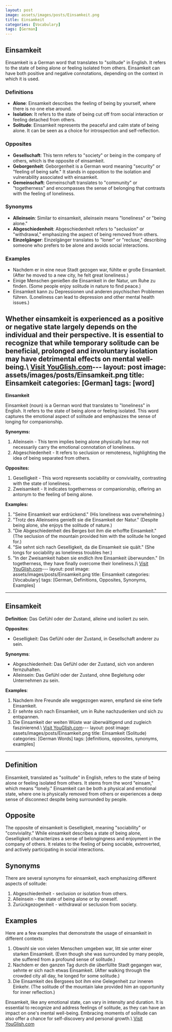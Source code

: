 ```yaml
---
layout: post
image: assets/images/posts/Einsamkeit.png
title: Einsamkeit
categories: [Vocabulary]
tags: [German]
---
```


## Einsamkeit

Einsamkeit is a German word that translates to "solitude" in English. It refers to the state of being alone or feeling isolated from others. Einsamkeit can have both positive and negative connotations, depending on the context in which it is used.

### Definitions

- **Alone**: Einsamkeit describes the feeling of being by yourself, where there is no one else around.
- **Isolation**: It refers to the state of being cut off from social interaction or feeling detached from others.
- **Solitude**: Einsamkeit represents the peaceful and calm state of being alone. It can be seen as a choice for introspection and self-reflection.

### Opposites

- **Gesellschaft**: This term refers to "society" or being in the company of others, which is the opposite of einsamkeit.
- **Geborgenheit**: Geborgenheit is a German word meaning "security" or "feeling of being safe." It stands in opposition to the isolation and vulnerability associated with einsamkeit.
- **Gemeinschaft**: Gemeinschaft translates to "community" or "togetherness" and encompasses the sense of belonging that contrasts with the feeling of loneliness.

### Synonyms

- **Alleinsein**: Similar to einsamkeit, alleinsein means "loneliness" or "being alone."
- **Abgeschiedenheit**: Abgeschiedenheit refers to "seclusion" or "withdrawal," emphasizing the aspect of being removed from others.
- **Einzelgänger**: Einzelgänger translates to "loner" or "recluse," describing someone who prefers to be alone and avoids social interactions.

### Examples

- Nachdem er in eine neue Stadt gezogen war, fühlte er große Einsamkeit. (After he moved to a new city, he felt great loneliness.)
- Einige Menschen genießen die Einsamkeit in der Natur, um Ruhe zu finden. (Some people enjoy solitude in nature to find peace.)
- Einsamkeit kann zu Depressionen und anderen psychischen Problemen führen. (Loneliness can lead to depression and other mental health issues.)

Whether einsamkeit is experienced as a positive or negative state largely depends on the individual and their perspective. It is essential to recognize that while temporary solitude can be beneficial, prolonged and involuntary isolation may have detrimental effects on mental well-being.\ <a id="yg-widget-0" class="youglish-widget" data-query="Einsamkeit" data-lang="german" data-components="8412" data-auto-start="0" data-bkg-color="theme_light" data-title="How%20to%20pronounce%20Einsamkeit%20in%20German"  rel="nofollow" href="https://youglish.com">Visit YouGlish.com</a><script async src="https://youglish.com/public/emb/widget.js" charset="utf-8"></script>---
layout: post
image: assets/images/posts/Einsamkeit.png
title: Einsamkeit
categories: [German]
tags: [word]
---

**Einsamkeit**

Einsamkeit (noun) is a German word that translates to "loneliness" in English. It refers to the state of being alone or feeling isolated. This word captures the emotional aspect of solitude and emphasizes the sense of longing for companionship.

**Synonyms:**

1. Alleinsein - This term implies being alone physically but may not necessarily carry the emotional connotation of loneliness.
2. Abgeschiedenheit - It refers to seclusion or remoteness, highlighting the idea of being separated from others.

**Opposites:**

1. Geselligkeit - This word represents sociability or conviviality, contrasting with the state of loneliness.
2. Zweisamkeit - It indicates togetherness or companionship, offering an antonym to the feeling of being alone.

**Examples:**

1. "Seine Einsamkeit war erdrückend." (His loneliness was overwhelming.)
2. "Trotz des Alleinseins genießt sie die Einsamkeit der Natur." (Despite being alone, she enjoys the solitude of nature.)
3. "Die Abgeschiedenheit des Berges bot ihm die erhoffte Einsamkeit." (The seclusion of the mountain provided him with the solitude he longed for.)
4. "Sie sehnt sich nach Geselligkeit, da die Einsamkeit sie quält." (She longs for sociability as loneliness troubles her.)
5. "In der Zweisamkeit haben sie endlich ihre Einsamkeit überwunden." (In togetherness, they have finally overcome their loneliness.)\ <a id="yg-widget-0" class="youglish-widget" data-query="Einsamkeit" data-lang="german" data-components="8412" data-auto-start="0" data-bkg-color="theme_light" data-title="How%20to%20pronounce%20Einsamkeit%20in%20German"  rel="nofollow" href="https://youglish.com">Visit YouGlish.com</a><script async src="https://youglish.com/public/emb/widget.js" charset="utf-8"></script>---
layout: post
image: assets/images/posts/Einsamkeit.png
title: Einsamkeit
categories: [Vocabulary]
tags: [German, Definitions, Opposites, Synonyms, Examples]
---

## Einsamkeit

**Definition**: Das Gefühl oder der Zustand, alleine und isoliert zu sein.

**Opposites**: 

- Geselligkeit: Das Gefühl oder der Zustand, in Gesellschaft anderer zu sein.

**Synonyms**: 

- Abgeschiedenheit: Das Gefühl oder der Zustand, sich von anderen fernzuhalten.
- Alleinsein: Das Gefühl oder der Zustand, ohne Begleitung oder Unternehmen zu sein.

**Examples**:

1. Nachdem ihre Freunde alle weggezogen waren, empfand sie eine tiefe Einsamkeit.
2. Er sehnte sich nach Einsamkeit, um in Ruhe nachzudenken und sich zu entspannen.
3. Die Einsamkeit der weiten Wüste war überwältigend und zugleich faszinierend.\ <a id="yg-widget-0" class="youglish-widget" data-query="Einsamkeit" data-lang="german" data-components="8412" data-auto-start="0" data-bkg-color="theme_light" data-title="How%20to%20pronounce%20Einsamkeit%20in%20German"  rel="nofollow" href="https://youglish.com">Visit YouGlish.com</a><script async src="https://youglish.com/public/emb/widget.js" charset="utf-8"></script>---
layout: post
image: assets/images/posts/Einsamkeit.png
title: Einsamkeit (Solitude)
categories: [German Words]
tags: [definitions, opposites, synonyms, examples]
---

## Definition
Einsamkeit, translated as "solitude" in English, refers to the state of being alone or feeling isolated from others. It stems from the word "einsam," which means "lonely." Einsamkeit can be both a physical and emotional state, where one is physically removed from others or experiences a deep sense of disconnect despite being surrounded by people.

## Opposite
The opposite of einsamkeit is Geselligkeit, meaning "sociability" or "conviviality." While einsamkeit describes a state of being alone, Geselligkeit characterizes a sense of belongingness and enjoyment in the company of others. It relates to the feeling of being sociable, extroverted, and actively participating in social interactions.

## Synonyms
There are several synonyms for einsamkeit, each emphasizing different aspects of solitude:

1. Abgeschiedenheit - seclusion or isolation from others.
2. Alleinsein - the state of being alone or by oneself.
3. Zurückgezogenheit - withdrawal or seclusion from society.

## Examples
Here are a few examples that demonstrate the usage of einsamkeit in different contexts:

1. Obwohl sie von vielen Menschen umgeben war, litt sie unter einer starken Einsamkeit. (Even though she was surrounded by many people, she suffered from a profound sense of solitude.)
2. Nachdem er den ganzen Tag durch die überfüllte Stadt gegangen war, sehnte er sich nach etwas Einsamkeit. (After walking through the crowded city all day, he longed for some solitude.)
3. Die Einsamkeit des Bergsees bot ihm eine Gelegenheit zur inneren Einkehr. (The solitude of the mountain lake provided him an opportunity for inner reflection.)

Einsamkeit, like any emotional state, can vary in intensity and duration. It is essential to recognize and address feelings of solitude, as they can have an impact on one's mental well-being. Embracing moments of solitude can also offer a chance for self-discovery and personal growth.\ <a id="yg-widget-0" class="youglish-widget" data-query="Einsamkeit" data-lang="german" data-components="8412" data-auto-start="0" data-bkg-color="theme_light" data-title="How%20to%20pronounce%20Einsamkeit%20in%20German"  rel="nofollow" href="https://youglish.com">Visit YouGlish.com</a><script async src="https://youglish.com/public/emb/widget.js" charset="utf-8"></script>